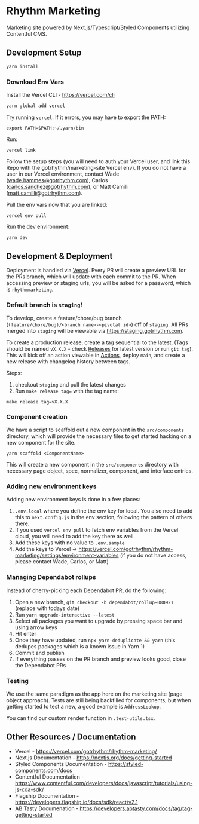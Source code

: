 # Rhythm Marketing

Marketing site powered by Next.js/Typescript/Styled Components utilizing Contentful CMS.

## Development Setup
```bash
yarn install
```

### Download Env Vars

Install the Vercel CLI - https://vercel.com/cli

```bash
yarn global add vercel
```

Try running `vercel`. If it errors, you may have to export the PATH:

```
export PATH=$PATH:~/.yarn/bin
```

Run:
```
vercel link
```

Follow the setup steps (you will need to auth your Vercel user, and link this Repo with the gotrhythm/marketing-site Vercel env). If you do not have a user in our Vercel environment, contact Wade (wade.hammes@gotrhythm.com), Carlos (carlos.sanchez@gotrhythm.com), or Matt Camilli (matt.camilli@gotrhythm.com).

Pull the env vars now that you are linked:
```
vercel env pull
```

Run the dev environment:
```bash
yarn dev
```
## Development & Deployment

Deployment is handled via [Vercel](https://vercel.com/gotrhythm/rhythm-marketing). Every PR will create a preview URL for the PRs branch, which will update with each commit to the PR. When accessing preview or staging urls, you will be asked for a password, which is `rhythmmarketing`.

### Default branch is `staging`!
To develop, create a feature/chore/bug branch (`(feature/chore/bug)/<branch name>-<pivotal id>`) off of `staging`. All PRs merged into `staging` will be viewable via https://staging.gotrhythm.com.

To create a production release, create a tag sequential to the latest. (Tags should be named `vX.X.X` - check [Releases](https://github.com/gotrhythm/rhythm-marketing/releases) for latest version or run `git tag`). This will kick off an action viewable in [Actions](https://github.com/gotrhythm/rhythm-marketing/actions), deploy `main`, and create a new release with changelog history between tags.

Steps:
1. checkout `staging` and pull the latest changes
2. Run `make release tag=` with the tag name:
```
make release tag=vX.X.X
```

### Component creation
We have a script to scaffold out a new component in the `src/components` directory, which will provide the necessary files to get started hacking on a new component for the site.

```
yarn scaffold <ComponentName>
```

This will create a new component in the `src/components` directory with necessary page object, spec, normalizer, component, and interface entries.

### Adding new environment keys
Adding new environment keys is done in a few places:

1. `.env.local` where you define the env key for local. You also need to add this to `next.config.js` in the env section, following the pattern of others there.
2. If you used `vercel env pull` to fetch env variables from the Vercel cloud, you will need to add the key there as well.
3. Add these keys with no value to `.env.sample`
4. Add the keys to Vercel -> https://vercel.com/gotrhythm/rhythm-marketing/settings/environment-variables (if you do not have access, please contact Wade, Carlos, or Matt)

### Managing Dependabot rollups
Instead of cherry-picking each Dependabot PR, do the following:

1. Open a new branch, `git checkout -b dependabot/rollup-080921` (replace with todays date)
2. Run `yarn upgrade-interactive --latest`
3. Select all packages you want to upgrade by pressing space bar and using arrow keys
4. Hit enter
5. Once they have updated, run `npx yarn-deduplicate && yarn` (this dedupes packages which is a known issue in Yarn 1)
6. Commit and publish
7. If everything passes on the PR branch and preview looks good, close the Dependabot PRs

### Testing
We use the same paradigm as the app here on the marketing site (page object approach). Tests are still being backfilled for components, but when getting started to test a new, a good example is `AddressLookup`.

You can find our custom render function in `.test-utils.tsx`.

## Other Resources / Documentation
- Vercel - https://vercel.com/gotrhythm/rhythm-marketing/
- Next.js Documentation - https://nextjs.org/docs/getting-started
- Styled Components Documentation - https://styled-components.com/docs
- Contentful Documentation - https://www.contentful.com/developers/docs/javascript/tutorials/using-js-cda-sdk/
- Flagship Documentation - https://developers.flagship.io/docs/sdk/react/v2.1
- AB Tasty Documenation - https://developers.abtasty.com/docs/tag/tag-getting-started
